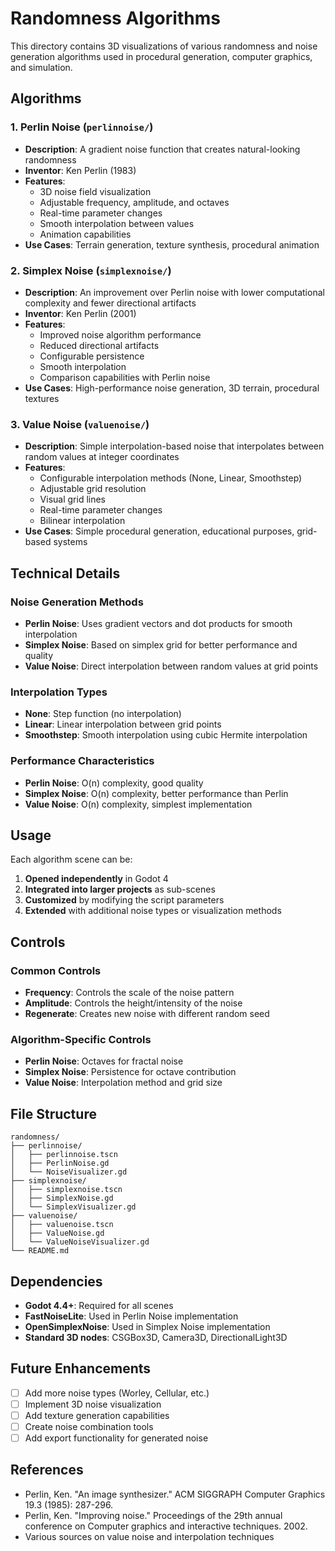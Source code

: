 # Randomness Algorithms

This directory contains 3D visualizations of various randomness and noise generation algorithms used in procedural generation, computer graphics, and simulation.

## Algorithms

### 1. Perlin Noise (`perlinnoise/`)
- **Description**: A gradient noise function that creates natural-looking randomness
- **Inventor**: Ken Perlin (1983)
- **Features**:
  - 3D noise field visualization
  - Adjustable frequency, amplitude, and octaves
  - Real-time parameter changes
  - Smooth interpolation between values
  - Animation capabilities
- **Use Cases**: Terrain generation, texture synthesis, procedural animation

### 2. Simplex Noise (`simplexnoise/`)
- **Description**: An improvement over Perlin noise with lower computational complexity and fewer directional artifacts
- **Inventor**: Ken Perlin (2001)
- **Features**:
  - Improved noise algorithm performance
  - Reduced directional artifacts
  - Configurable persistence
  - Smooth interpolation
  - Comparison capabilities with Perlin noise
- **Use Cases**: High-performance noise generation, 3D terrain, procedural textures

### 3. Value Noise (`valuenoise/`)
- **Description**: Simple interpolation-based noise that interpolates between random values at integer coordinates
- **Features**:
  - Configurable interpolation methods (None, Linear, Smoothstep)
  - Adjustable grid resolution
  - Visual grid lines
  - Real-time parameter changes
  - Bilinear interpolation
- **Use Cases**: Simple procedural generation, educational purposes, grid-based systems

## Technical Details

### Noise Generation Methods
- **Perlin Noise**: Uses gradient vectors and dot products for smooth interpolation
- **Simplex Noise**: Based on simplex grid for better performance and quality
- **Value Noise**: Direct interpolation between random values at grid points

### Interpolation Types
- **None**: Step function (no interpolation)
- **Linear**: Linear interpolation between grid points
- **Smoothstep**: Smooth interpolation using cubic Hermite interpolation

### Performance Characteristics
- **Perlin Noise**: O(n) complexity, good quality
- **Simplex Noise**: O(n) complexity, better performance than Perlin
- **Value Noise**: O(n) complexity, simplest implementation

## Usage

Each algorithm scene can be:
1. **Opened independently** in Godot 4
2. **Integrated into larger projects** as sub-scenes
3. **Customized** by modifying the script parameters
4. **Extended** with additional noise types or visualization methods

## Controls

### Common Controls
- **Frequency**: Controls the scale of the noise pattern
- **Amplitude**: Controls the height/intensity of the noise
- **Regenerate**: Creates new noise with different random seed

### Algorithm-Specific Controls
- **Perlin Noise**: Octaves for fractal noise
- **Simplex Noise**: Persistence for octave contribution
- **Value Noise**: Interpolation method and grid size

## File Structure

```
randomness/
├── perlinnoise/
│   ├── perlinnoise.tscn
│   ├── PerlinNoise.gd
│   └── NoiseVisualizer.gd
├── simplexnoise/
│   ├── simplexnoise.tscn
│   ├── SimplexNoise.gd
│   └── SimplexVisualizer.gd
├── valuenoise/
│   ├── valuenoise.tscn
│   ├── ValueNoise.gd
│   └── ValueNoiseVisualizer.gd
└── README.md
```

## Dependencies

- **Godot 4.4+**: Required for all scenes
- **FastNoiseLite**: Used in Perlin Noise implementation
- **OpenSimplexNoise**: Used in Simplex Noise implementation
- **Standard 3D nodes**: CSGBox3D, Camera3D, DirectionalLight3D

## Future Enhancements

- [ ] Add more noise types (Worley, Cellular, etc.)
- [ ] Implement 3D noise visualization
- [ ] Add texture generation capabilities
- [ ] Create noise combination tools
- [ ] Add export functionality for generated noise

## References

- Perlin, Ken. "An image synthesizer." ACM SIGGRAPH Computer Graphics 19.3 (1985): 287-296.
- Perlin, Ken. "Improving noise." Proceedings of the 29th annual conference on Computer graphics and interactive techniques. 2002.
- Various sources on value noise and interpolation techniques
